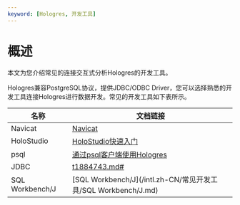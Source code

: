 ```yaml
---
keyword: [Hologres, 开发工具]
---
```


# 概述

本文为您介绍常见的连接交互式分析Hologres的开发工具。

Hologres兼容PostgreSQL协议，提供JDBC/ODBC Driver，您可以选择熟悉的开发工具连接Hologres进行数据开发。常见的开发工具如下表所示。

|名称|文档链接|
|--|----|
|Navicat|[Navicat](/intl.zh-CN/常见开发工具/Navicat.md)|
|HoloStudio|[HoloStudio快速入门](/intl.zh-CN/基于HoloStudio的开发/HoloStudio快速入门.md)|
|psql|[通过psql客户端使用Hologres](/intl.zh-CN/快速入门/通过psql客户端使用Hologres.md)|
|JDBC|[t1884743.md\#](/intl.zh-CN/常见开发工具/JDBC.md)|
|SQL Workbench/J|[SQL Workbench/J](/intl.zh-CN/常见开发工具/SQL Workbench/J.md)|

